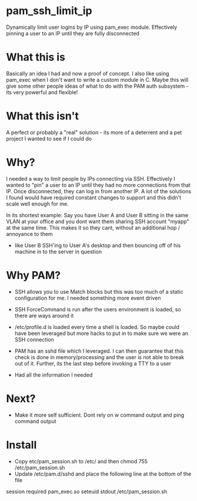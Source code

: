 # pam_ssh_limit_ip

Dynamically limit user logins by IP using pam_exec module. Effectively pinning a user to an IP until they are fully disconnected

# What this is

Basically an idea I had and now a proof of concept. I also like using pam_exec when I don't want to write a custom module in C. Maybe this will give some other people ideas of what to do with the PAM auth subsystem - its very powerful and flexible!

# What this isn't

A perfect or probably a "real" solution  - its more of a deterrent and a pet project I wanted to see if I could do

# Why?

I needed a way to limit people by IPs connecting via SSH. Effectively I wanted to "pin" a user to an IP until they had no more connections from that IP. Once disconnected, they can log in from another IP. A lot of the solutions I found would have required constant changes to support and this didn't scale well enough for me.

In its shortest example: Say you have User A and User B sitting in the same VLAN at your office and you dont want them sharing SSH account "myapp" at the same time. This makes it so they cant, without an additional hop / annoyance to them
 - like User B SSH'ing to User A's desktop and then bouncing off of his machine in to the server in question

# Why PAM?

* SSH allows you to use Match blocks but this was too much of a static configuration for me. I needed something more event driven

* SSH ForceCommand is run after the users environment is loaded, so there are ways around it

* /etc/profile.d is loaded every time a shell is loaded. So maybe could have been leveraged but more hacks to put in to make sure we were an SSH connection

* PAM has an sshd file which I leveraged. I can then guarantee that this check is done in memory/processing and the user is not able to break out of it. Further, its the last step before invoking a TTY to a user

* Had all the information I needed

# Next?

* Make it more self sufficient. Dont rely on w command output and ping command output

# Install

* Copy etc/pam_session.sh to /etc/ and then chmod 755 /etc/pam_session.sh
* Update /etc/pam.d/sshd and place the following line at the bottom of the file

session    required    pam_exec.so seteuid stdout /etc/pam_session.sh
